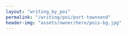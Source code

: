 ```yaml
---
layout: "writing_by_poi"
permalink: "/writing/poi/port-townsend"
header-img: "assets/owner/hero/pois-bg.jpg"
---
```

